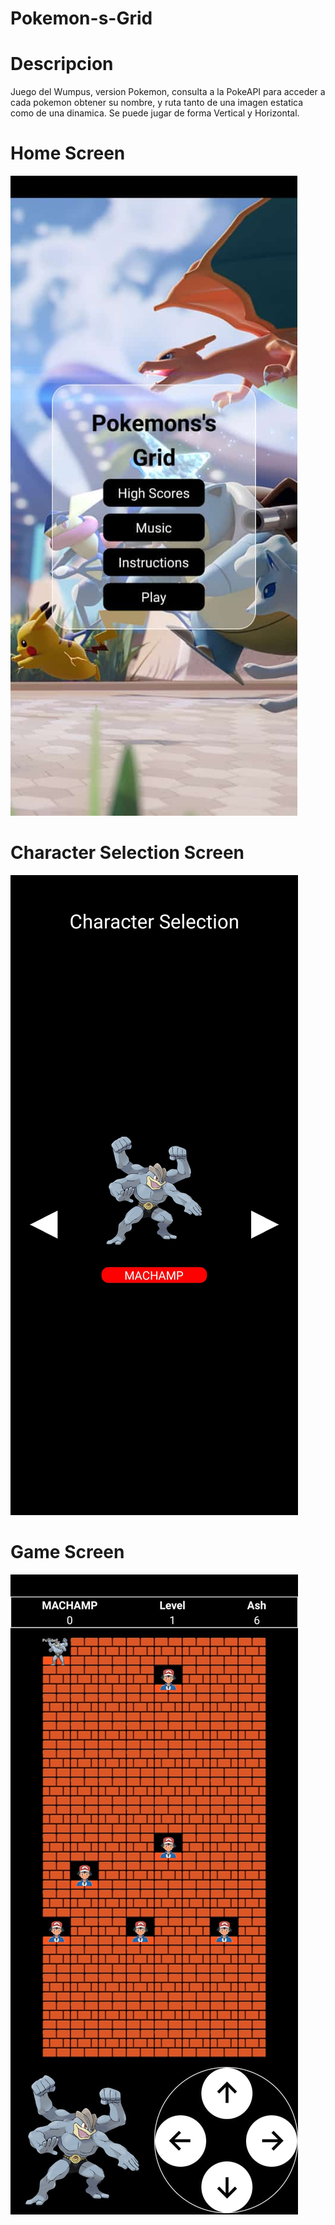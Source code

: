 # Pokemon-s-Grid
# Descripcion
Juego del Wumpus, version Pokemon, consulta a la PokeAPI para acceder a cada pokemon obtener su nombre, y ruta tanto de una imagen estatica como de una dinamica. Se puede jugar de forma Vertical y Horizontal.
# Home Screen
![alt tag](https://github.com/CuencaOscar/Pokemon-s-Grid/blob/master/src/assets/HomeScreen.jpeg)
# Character Selection Screen
![alt tag](https://github.com/CuencaOscar/Pokemon-s-Grid/blob/master/src/assets/CharacterSelectionScreen.jpeg)
# Game Screen
![alt tag](https://github.com/CuencaOscar/Pokemon-s-Grid/blob/master/src/assets/GameScreen.jpeg)
